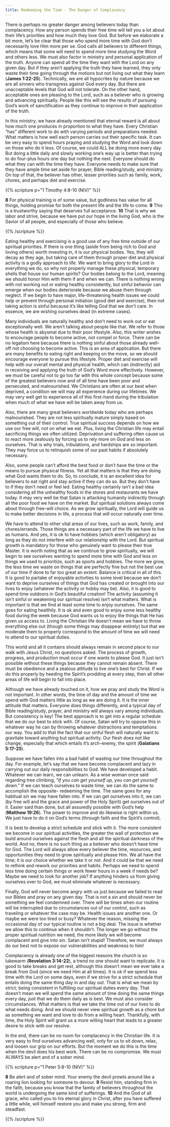 ```yaml
---
title: Redeeming the Time - The Danger of Complacency
---
```


There is perhaps no greater danger among believers today than complacency. How any person spends their free time will tell you a lot about their life’s priorities and how much they love God. But before we elaborate a bit more, let’s be clear that those who spend more time with God don’t necessarily love Him more per se. God calls all believers to different things, which means that some will need to spend more time studying the Word and others less. We must also factor in ministry and personal application of the truth. Anyone can spend all the time they want with the Lord on any given day. But if they aren’t applying the truth they have learned, they only waste their time going through the motions but not living out what they learn (**James 1:22-25**). Technically, we are all hypocrites by nature because we are all sinners who transgress against God every day. But there are unacceptable levels that God will not tolerate. On the other hand, acceptable ones are pleasing to the Lord, such as a believer who is growing and advancing spiritually. People like this will see the results of pursuing God’s work of sanctification as they continue to improve in their application of the truth. 

 In this ministry, we have already mentioned that eternal reward is all about how much one produces in proportion to what they have. Every Christian “has” different work to do with varying periods and preparations needed. What matters is how well each person carries out their specific task. It can be very easy to spend hours praying and studying the Word and look down on those who do it less. Of course, we could ALL be doing more every day. But doing a little daily and slowly working one’s way up is better than trying to do four-plus hours one day but nothing the next. Everyone should do what they can with the time they have. Everyone needs to make sure that they have ample time set aside for prayer, Bible reading/study, and ministry. On top of that, the believer has other, lesser priorities such as family, work, chores, and perhaps diet and exercise. 

{{% scripture p="1 Timothy 4:8-10 (NIV)" %}} 

**8** For physical training is of some value, but godliness has value for all things, holding promise for both the present life and the life to come. **9** This is a trustworthy saying that deserves full acceptance. **10** That is why we labor and strive, because we have put our hope in the living God, who is the Savior of all people, and especially of those who believe.                                                                      

{{% /scripture %}} 

Eating healthy and exercising is a good use of any free time outside of our spiritual priorities. If there is one thing (aside from being rich to God and loving others) worth investing in, it is our physical bodies. Yes, they will decay as they age, but taking care of them through proper diet and physical activity is a godly approach to life. We want to bring glory to the Lord in everything we do, so why not properly manage these physical, temporary shells that house our human spirits? Our bodies belong to the Lord, meaning we should honor Him with them if and when we can. There is nothing wrong with not working out or eating healthy consistently, but sinful behavior can emerge when our bodies deteriorate because we abuse them through neglect. If we begin to have major, life-threatening health issues we could help or prevent through personal initiation (good diet and exercise), then not taking action is sinful because it’s like telling God that we don’t care. In essence, we are wishing ourselves dead (in extreme cases).  

Many individuals are naturally healthy and don’t need to work out or eat exceptionally well. We aren’t talking about people like that. We refer to those whose health is abysmal due to their poor lifestyle. Also, this writer wishes to encourage people to become active, not compel or force. There can be no legalism here because there is nothing sinful about those already well-off not choosing to become active. This is an area of application. But there are many benefits to eating right and keeping on the move, so we should encourage everyone to pursue this lifestyle. Proper diet and exercise will help with our overall mental and physical health, which can (indirectly) aid in receiving and applying the truth of God’s Word more effectively. However, we must be careful not to go too far with this whole concept because some of the greatest believers now and of all time have been poor and persecuted, and malnourished. We Christians are often at our best when deprived, a condition we will may all experience during our lifetimes. We may very well get to experience all of this first-hand during the tribulation when much of what we have will be taken away from us. 

Also, there are many great believers worldwide today who are perhaps malnourished. They are not less spiritually mature simply based on something out of their control. True spiritual success depends on how we use our free will, not on what we eat. Plus, living the Christian life may entail sacrificing things we often utilized. Deprivation and suffering often cause us to react more zealously by forcing us to rely more on God and less on ourselves. That is why trials, tribulations, and hardships are so important. They may force us to relinquish some of our past habits if absolutely necessary. 

Also, some people can’t afford the best food or don’t have the time or the means to pursue physical fitness. Yet all that matters is that they are doing what God wants them to do. So, to conclude, it is an excellent idea for believers to eat right and stay active if they can do so. But they don’t have to if they don’t need or feel led. Eating healthy certainly isn’t a bad idea considering all the unhealthy foods in the stores and restaurants we have today. It may very well be that Satan is attacking humanity indirectly through all the poor food we have on the market. But spiritual solutions always come about through free-will choice. As we grow spiritually, the Lord will guide us to make better decisions in life, a process that will occur naturally over time. 

We have to attend to other vital areas of our lives, such as work, family, and chores/errands. Those things are a necessary part of the life we have to live as humans. And yes, it is ok to have hobbies (which aren’t obligatory) as long as they do not interfere with our relationship with the Lord. But spiritual growth is mandatory for those who genuinely want to please their true Master. It is worth noting that as we continue to grow spiritually, we will begin to see ourselves wanting to spend more time with God and less on things we used to prioritize, such as sports and hobbies. The more we grow, the less time we waste on things that are perfectly fine but not the best use of our time if done to far too great an extent. Balance is critical in all of this. It is good to partake of enjoyable activities to some level because we don’t want to deprive ourselves of things that God has created or brought into our lives to enjoy (whatever the activity or hobby may be). Also, it is good to spend time outdoors in God’s beautiful creation! The activity (assuming it isn’t sinful or weakening our spiritual resolve) isn’t what matters. What is important is that we find at least some time to enjoy ourselves.  The same goes for eating healthily. It is ok and even good to enjoy some less healthy food during the week because God wants us to enjoy the things that He has given us access to. Living the Christian life doesn’t mean we have to throw everything else out (though some things may disappear entirely) but that we moderate them to properly correspond to the amount of time we will need to attend to our spiritual duties. 

This world and all it contains should always remain in second place to our walk with Jesus Christ, no questions asked. The process of growth, progress, and production must occur if one wants to please God. It just isn’t possible without these things because they cannot remain absent. There must be obedience and a zealous attitude to live one’s best for Christ. If we do this properly by heeding the Spirit’s prodding at every step, then all other areas of life will begin to fall into place. 

Although we have already touched on it, how we pray and study the Word is not important. In other words, the time of day and the amount of time we spend with God matters little as long as we are doing it. It is the inner attitude that matters. Everyone does things differently, and a typical day of Bible reading/study, prayer, and ministry will always vary among individuals. But consistency is key! The best approach is to get into a regular schedule that we do our best to stick with. Of course, Satan will try to oppose this in whatever way he can by throwing whatever distractions and temptations our way. You add to that the fact that our sinful flesh will naturally want to gravitate toward anything but spiritual activity. Our flesh does not like change, especially that which entails it’s arch-enemy, the spirit (**Galatians 5:17-25**). 

Suppose we have fallen into a bad habit of wasting our time throughout the day. For example, let’s say that we have become complacent and lazy in carrying out our daily responsibilities to God. We have developed a habit. Whatever we can learn, we can unlearn. As a wise woman once said regarding tree climbing, “*If you can get yourself up, you can get yourself down*.” If we can teach ourselves to waste time, we can do the same to accomplish the opposite- redeeming the time. The same goes for any habitual sin we may have fallen into. If we can get ourselves into it, we can (by free will and the grace and power of the Holy Spirit) get ourselves out of it. Easier said than done, but all assuredly possible with God’s help (**Matthew 19:26**). The power to improve and do likewise is right within us. We just have to do it on God’s terms (through faith and the Spirit’s control). 

It is best to develop a strict schedule and stick with it. The more consistent we become in our spiritual activities, the greater the wall of protection we build around ourselves against the flesh and all the spiritual darkness of the world. And no, there is no such thing as a believer who doesn’t have time for God. The Lord will always allow every believer the time, resources, and opportunities they need to grow spiritually and please Him. We all have the time; it is our choice whether we take it or not. And it could be that we need to rethink and rework our priorities and habits. Perhaps we need to spend less time doing certain things or work fewer hours in a week if needs be? Maybe we need to look for another job? If anything hinders us from giving ourselves over to God, we must eliminate whatever is necessary. 

Finally, God will never become angry with us just because we failed to read our Bibles and pray on any given day. That is not a sin and should never be something we feel condemned over. There will be times when our routine will be interrupted due to circumstances out of our control, such as traveling or whatever the case may be. Health issues are another one. Or maybe we were too tired or busy? Whatever the reason, missing the occasional day of our typical routine is not a big deal. The issue is whether we allow this to continue when it shouldn’t. The longer we go without the proper spiritual nutrition we need, the more likely we will become complacent and give into sin. Satan isn’t stupid! Therefore, we must always do our best not to expose our vulnerabilities and weakness to him! 

Complacency is already one of the biggest reasons the church is so lukewarm (**Revelation 3:14-22**), a trend no one should want to replicate. It is good to take breaks and get rest, although this doesn’t mean we ever take a break from God (since we need Him at all times). It is ok if we spend less time with the Lord on some days, even if we strive for a strict schedule that entails doing the same thing day in and day out. That is what we mean by strict; being consistent in fulfilling our spiritual duties every day. That doesn’t mean we will spend the same amount of time doing the same things every day, just that we do them daily as is best. We must also consider circumstances. What matters is that we take the time out of our lives to do what needs doing. And we should never view spiritual growth as a chore but as something we want and love to do from a willing heart. Thankfully, with time, the Holy Spirit will grant us a more willing heart that leads to a greater desire to stick with our resolve. 

In the end, there can be no room for complacency in the Christian life. It is very easy to find ourselves advancing well, only for us to sit down, relax, and loosen our grip on our efforts. But the moment we do this is the time when the devil does his best work. There can be no compromise. We must ALWAYS be alert and of a sober mind. 

{{% scripture p="1 Peter 5:8-10 (NIV)" %}} 

**8** Be alert and of sober mind. Your enemy the devil prowls around like a roaring lion looking for someone to devour. **9** Resist him, standing firm in the faith, because you know that the family of believers throughout the world is undergoing the same kind of sufferings. **10** And the God of all grace, who called you to his eternal glory in Christ, after you have suffered a little while, will himself restore you and make you strong, firm and steadfast.

{{% /scripture %}} 
